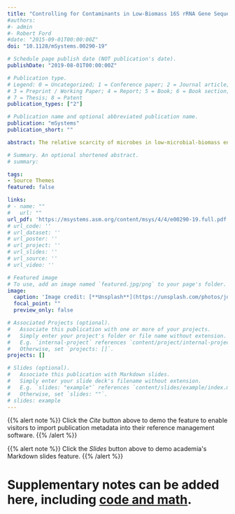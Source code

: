 ```yaml
---
title: "Controlling for Contaminants in Low-Biomass 16S rRNA Gene Sequencing Experiments"
#authors:
#- admin
#- Robert Ford
#date: "2015-09-01T00:00:00Z"
doi: "10.1128/mSystems.00290-19"

# Schedule page publish date (NOT publication's date).
publishDate: "2019-08-01T00:00:00Z"

# Publication type.
# Legend: 0 = Uncategorized; 1 = Conference paper; 2 = Journal article;
# 3 = Preprint / Working Paper; 4 = Report; 5 = Book; 6 = Book section;
# 7 = Thesis; 8 = Patent
publication_types: ["2"]

# Publication name and optional abbreviated publication name.
publication: "mSystems"
publication_short: ""

abstract: The relative scarcity of microbes in low-microbial-biomass environments makes accurate determination of community composition challenging. Identifying and controlling for contaminant bacterial DNA are critical steps in understanding microbial communities from these low-biomass environments. Our study introduces the use of a mock community dilution series as a positive control and evaluates four computational strategies that can identify contaminants in 16S rRNA gene sequencing experiments in order to remove them from downstream analyses. The appropriate computational approach for removing contaminant sequences from an experiment depends on prior knowledge about the microbial environment under investigation and can be evaluated with a dilution series of a mock microbial community.

# Summary. An optional shortened abstract.
# summary:

tags:
- Source Themes
featured: false

links:
# - name: ""
#   url: ""
url_pdf: 'https://msystems.asm.org/content/msys/4/4/e00290-19.full.pdf'
# url_code: ''
# url_dataset: ''
# url_poster: ''
# url_project: ''
# url_slides: ''
# url_source: ''
# url_video: ''

# Featured image
# To use, add an image named `featured.jpg/png` to your page's folder.
image:
  caption: 'Image credit: [**Unsplash**](https://unsplash.com/photos/jdD8gXaTZsc)'
  focal_point: ""
  preview_only: false

# Associated Projects (optional).
#   Associate this publication with one or more of your projects.
#   Simply enter your project's folder or file name without extension.
#   E.g. `internal-project` references `content/project/internal-project/index.md`.
#   Otherwise, set `projects: []`.
projects: []

# Slides (optional).
#   Associate this publication with Markdown slides.
#   Simply enter your slide deck's filename without extension.
#   E.g. `slides: "example"` references `content/slides/example/index.md`.
#   Otherwise, set `slides: ""`.
# slides: example
---
```


{{% alert note %}}
Click the *Cite* button above to demo the feature to enable visitors to import publication metadata into their reference management software.
{{% /alert %}}

{{% alert note %}}
Click the *Slides* button above to demo academia's Markdown slides feature.
{{% /alert %}}

# Supplementary notes can be added here, including [code and math](https://sourcethemes.com/academic/docs/writing-markdown-latex/).
